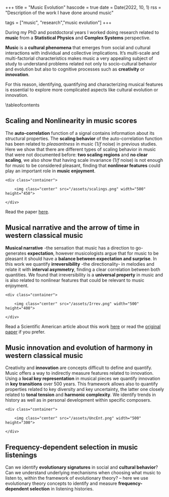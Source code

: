 +++
title = "Music Evolution"
hascode = true
date = Date(2022, 10, 1)
rss = "Description of the work I have done around music"

tags = ["music", "research","music evolution"]
+++

During my PhD and postdoctoral years I worked doing research related to **music** from a **Statistical Physics** and **Complex Systems** perspective. 

**Music** is a **cultural phenomena** that emerges from social and cultural interactions with individual and collective implications. It’s multi-scale and multi-factorial characteristics makes music a very appealing subject of study to understand problems related not only to socio-cultural behavior and evolution but also to cognitive processes such as **creativity** or **innovation**.

For this reason, identifying, quantifying and characterizing musical features is essential to explore more complicated aspects like cultural evolution or innovation.

\tableofcontents

## Scaling and Nonlinearity in music scores
The **auto-correlation** function of a signal contains information about its structural properties. The **scaling behavior** of the auto-correlation function has been related to _pleasantness_ in music ($1/f$ noise) in previous studies. Here we show that there are different types of scaling behavior in music that were not documented before: **two scaling regions** and **no clear scaling**, we also show that having scale invariance ($1/f$ noise) is not enough for music to be considered pleasant, finding that **nonlinear features** could play an important role in **music enjoyment**.
~~~
<div class="container">

    <img class="center" src="/assets/scalings.png" width="500" height="450">

</div>
~~~

Read the paper [here](https://github.com/spiralizing/CVResume/blob/main/Papers/Paper-2017Scaling.pdf).

## Musical narrative and the arrow of time in western classical music

**Musical narrative** -the sensation that music has a direction to go- generates **expectation**, however musicologists argue that for music to be pleasant it should have a **balance between expectation and surprise**. In this work we quantify **irreversibility** -the directionality- in melodies and relate it with **interval asymmetry**, finding a clear correlation between both quantities. We found that irreversibility is a **universal property** in music and is also related to nonlinear features that could be relevant to music enjoyment.
~~~
<div class="container">

    <img class="center" src="/assets/Irrev.png" width="500" height="400">

</div>
~~~

Read a Scientific American article about this work [here](https://www.scientificamerican.com/article/times-arrow-flies-through-500-years-of-classical-music-physicists-say/)
or read the [original paper](https://github.com/spiralizing/CVResume/blob/main/Papers/Paper2020-Irreversibility.pdf) if you prefer.
## Music innovation and evolution of harmony in western classical music

Creativity and **innovation** are concepts difficult to define and quantify. Music offers a way to indirectly measure features related to innovation. Using a **local key representation** in musical pieces we quantify innovation in **key transitions** over 500 years. This framework allows also to quantify properties related to key diversity and key uncertainty, the latter one closely related to **tonal tension** and **harmonic complexity**. We identify trends in history as well as in personal development within specific composers.

~~~
<div class="container">

    <img class="center" src="/assets/UncEnt.png" width="500" height="300">

</div>
~~~
## Frequency-dependent selection in music listenings

Can we identify **evolutionary signatures** in social and **cultural behavior**? Can we understand underlying mechanisms when choosing what music to listen to, within the framework of evolutionary theory? – here we use evolutionary theory concepts to identify and measure **frequency-dependent selection** in listening histories.
